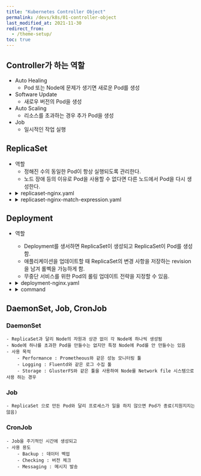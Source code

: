 ```yaml
---
title: "Kubernetes Controller Object"
permalink: /devs/k8s/01-controller-object
last_modified_at: 2021-11-30
redirect_from:
  - /theme-setup/
toc: true
---
```


## Controller가 하는 역할
- Auto Healing
	- Pod 또는 Node에 문제가 생기면 새로운 Pod를 생성
- Software Update
	- 새로우 버전의 Pod을 생성
- Auto Scaling
	- 리소스를 초과하는 경우 추가 Pod을 생성
- Job
	- 일시적인 작업 실행

## ReplicaSet
- 역할
	- 정해진 수의 동일한 Pod이 항상 실행되도록 관리한다. 
	- 노드 장애 등의 이유로 Pod을 사용할 수 없다면 다른 노드에서 Pod을 다시 생성한다.
- <details><summary>replicaset-nginx.yaml</summary><div markdown="1">
	```yaml
	apiVersion: apps/v1
	kind: ReplicaSet
	metadata:
	  name: replicaset-nginx
	spec:
	  replicas: 3
	  selector:
		matchLabels:
		  app: my-nginx-pods-label
	  template:
		metadata:
		  name: my-nginx-pod
		  labels: 
			app: my-nginx-pods-label
		spec:
		  containers:
		  - name: nginx
			image: nginx:latest
			ports:
			- containerPort: 80
	```
  </div></details>
- <details><summary>replicaset-nginx-match-expression.yaml</summary><div markdown="1">
	```yaml
	apiVersion: apps/v1
	kind: ReplicaSet
	metadata:
	  name: replicaset-nginx
	spec:
	  replicas: 3
	  selector:
		matchLabels:
		  app: our-nginx-pods-label
		matchExpressions:
		  - key: app2
			values:
			  - my-nginx-pods-label
			  - your-nginx-pods-label
			operator: In
	  template:
		metadata:
		  name: my-nginx-pod
		  labels:
			app: our-nginx-pods-label
			app2: my-nginx-pods-label
		spec:
		  containers:
		  - name: nginx
			image: nginx:latest
			ports:
			- containerPort: 80
	```
  </div></details>

## Deployment
- 역할
	- Deployment를 생서하면 ReplicaSet이 생성되고 ReplicaSet이 Pod를 생성함.
	- 애플리케이션을 업데이트할 때 ReplicaSet의 변경 사항을 저장하는 revision을 남겨 롤벡을 가능하게 함.
	- 무중단 서비스를 위한 Pod의 롤링 업데이트 전략을 지정할 수 있음.
- <details><summary>deployment-nginx.yaml</summary><div markdown="1">
	```yaml
	apiVersion: apps/v1
	kind: Deployment
	metadata:
	  name: my-nginx-deployment
	spec:
	  replicas: 3
	  selector:
		matchLabels:
		  app: my-nginx
	  template:
		metadata:
		  name: my-nginx-pod
		  labels:
			app: my-nginx
		spec:
		  containers:
		  - name: nginx
			image: nginx:1.10
			ports:
			- containerPort: 80
	```
	</div></details>
- <details><summary>command</summary><div markdown="1">
	```bash
	# 이전 정보를 revision으로서 보전 (최신 k8s 버전에서는 --tecord 옵션이 기본 설정임)
	kubectl apply -f {yaml 파일} --record
	
	# deployment 의 Pod 개수 변경
	kubectl scale --replicas=1 deployment {deployment 이름}
	
	# 이미지 변경 명령
	kubectl set image deployment my-nginx-deployment nginx=nginx:1.11 --record
	
	# revision 정보 확인
	kubectl rollout history deployment my-nginx-deployment
	
	# 이전 버전의 ReplicaSet으로 되돌리고 싶은 경우
	kubectl rollout undo deployment my-nginx-deployment --to-revision=1
	```
	</div></details>

## DaemonSet, Job, CronJob

### DaemonSet
	- ReplicaSet과 달리 Node의 자원과 상관 없이 각 Node에 하나씩 생성됨
	- Node에 하나를 초과한 Pod을 만들수는 없지만 특정 Node에 Pod를 안 만들수는 있음
	- 사용 목적
		- Performance : Prometheous와 같은 성능 모니터링 툴
		- Logging : Fluentd와 같은 로그 수집 툴
		- Storage : GlusterFS와 같은 툴을 사용하여 Node를 Network file 시스템으로 사용 하는 경우
		
### Job
	- ReplicaSet 으로 만든 Pod와 달리 프로세스가 일을 하지 않으면 Pod가 종료(지원지지는 않음)
	
### CronJob
	- Job을 주기적인 시간에 생성되고
	- 사용 용도
		- Backup : 데이터 벡업
		- Checking : 버전 체크
		- Messaging : 메시지 발송

